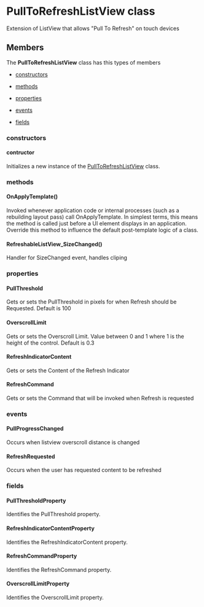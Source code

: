 
# PullToRefreshListView class

Extension of ListView that allows "Pull To Refresh" on touch devices

## Members

The **PullToRefreshListView** class has this types of members

* [constructors](#constructors)

* [methods](#methods)

* [properties](#properties)

* [events](#events)

* [fields](#fields)

### constructors

#### contructor

Initializes a new instance of the [PullToRefreshListView](Microsoft_Toolkit_Uwp_UI_Controls_PullToRefreshListView.md) class.

### methods

#### OnApplyTemplate()

Invoked whenever application code or internal processes (such as a rebuilding layout pass) call OnApplyTemplate. In simplest terms, this means the method is called just before a UI element displays in an application. Override this method to influence the default post-template logic of a class.

#### RefreshableListView_SizeChanged()

Handler for SizeChanged event, handles cliping

### properties

#### PullThreshold

Gets or sets the PullThreshold in pixels for when Refresh should be Requested. Default is 100

#### OverscrollLimit

Gets or sets the Overscroll Limit. Value between 0 and 1 where 1 is the height of the control. Default is 0.3

#### RefreshIndicatorContent

Gets or sets the Content of the Refresh Indicator

#### RefreshCommand

Gets or sets the Command that will be invoked when Refresh is requested

### events

#### PullProgressChanged

Occurs when listview overscroll distance is changed

#### RefreshRequested

Occurs when the user has requested content to be refreshed

### fields

#### PullThresholdProperty

Identifies the PullThreshold property.

#### RefreshIndicatorContentProperty

Identifies the RefreshIndicatorContent property.

#### RefreshCommandProperty

Identifies the RefreshCommand property.

#### OverscrollLimitProperty

Identifies the OverscrollLimit property.
